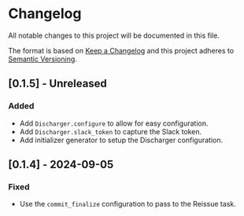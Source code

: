 # Changelog

All notable changes to this project will be documented in this file.

The format is based on [Keep a Changelog](http://keepachangelog.com/)
and this project adheres to [Semantic Versioning](http://semver.org/).

## [0.1.5] - Unreleased

### Added

- Add `Discharger.configure` to allow for easy configuration.
- Add `Discharger.slack_token` to capture the Slack token.
- Add initializer generator to setup the Discharger configuration.

## [0.1.4] - 2024-09-05

### Fixed

- Use the `commit_finalize` configuration to pass to the Reissue task.
